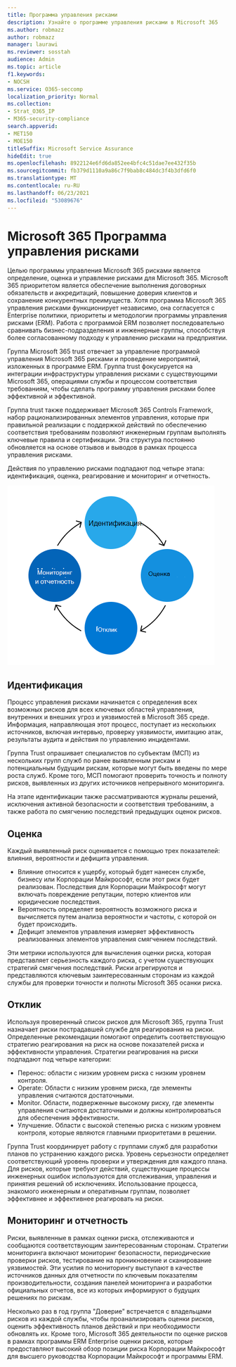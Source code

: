 ```yaml
---
title: Программа управления рисками
description: Узнайте о программе управления рисками в Microsoft 365
ms.author: robmazz
author: robmazz
manager: laurawi
ms.reviewer: sosstah
audience: Admin
ms.topic: article
f1.keywords:
- NOCSH
ms.service: O365-seccomp
localization_priority: Normal
ms.collection:
- Strat_O365_IP
- M365-security-compliance
search.appverid:
- MET150
- MOE150
titleSuffix: Microsoft Service Assurance
hideEdit: true
ms.openlocfilehash: 8922124e6fd6da852ee4bfc4c51dae7ee432f35b
ms.sourcegitcommit: fb379d1110a9a86c7f9bab8c484dc3f4b3dfd6f0
ms.translationtype: MT
ms.contentlocale: ru-RU
ms.lasthandoff: 06/23/2021
ms.locfileid: "53089676"
---
```

# <a name="microsoft-365-risk-management-program"></a>Microsoft 365 Программа управления рисками

Целью программы управления Microsoft 365 рисками является определение, оценка и управление рисками для Microsoft 365. Microsoft 365 приоритетом является обеспечение выполнения договорных обязательств и аккредитаций, повышение доверия клиентов и сохранение конкурентных преимуществ. Хотя программа Microsoft 365 управления рисками функционирует независимо, она согласуется с Enterprise политики, приоритеты и методологии программы управления рисками (ERM). Работа с программой ERM позволяет последовательно сравнивать бизнес-подразделения и инженерные группы, способствуя более согласованному подходу к управлению рисками на предприятии.

Группа Microsoft 365 trust отвечает за управление программой управления Microsoft 365 рисками и проведение мероприятий, изложенных в программе ERM. Группа trust фокусируется на интеграции инфраструктуры управления рисками с существующими Microsoft 365, операциями службы и процессом соответствия требованиям, чтобы сделать программу управления рисками более эффективной и эффективной.

Группа trust также поддерживает Microsoft 365 Controls Framework, набор рационализированных элементов управления, которые при правильной реализации с поддержкой действий по обеспечению соответствия требованиям позволяют инженерным группам выполнять ключевые правила и сертификации. Эта структура постоянно обновляется на основе отзывов и выводов в рамках процесса управления рисками.

Действия по управлению рисками подпадают под четыре этапа: идентификация, оценка, реагирование и мониторинг и отчетность.

![Действия по управлению рисками](../media/assurance-risk-management-review-process.png)

## <a name="identification"></a>Идентификация

Процесс управления рисками начинается с определения всех возможных рисков для всех ключевых областей управления, внутренних и внешних угроз и уязвимостей в Microsoft 365 среде. Информация, направляющая этот процесс, поступает из нескольких источников, включая интервью, проверку уязвимости, имитацию атак, результаты аудита и действия по управлению инцидентами.

Группа Trust опрашивает специалистов по субъектам (МСП) из нескольких групп служб по ранее выявленным рискам и потенциальным будущим рискам, которые могут быть введены по мере роста служб. Кроме того, МСП помогают проверить точность и полноту рисков, выявленных из других источников непрерывного мониторинга.

На этапе идентификации также рассматриваются журналы решений, исключения активной безопасности и соответствия требованиям, а также работа по смягчению последствий предыдущих оценок рисков.

## <a name="assessment"></a>Оценка

Каждый выявленный риск оценивается с помощью трех показателей: влияния, вероятности и дефицита управления.

- Влияние относится к ущербу, который будет нанесен службе, бизнесу или Корпорации Майкрософт, если этот риск будет реализован. Последствия для Корпорации Майкрософт могут включать повреждение репутации, потерю клиентов или юридические последствия.
- Вероятность определяет вероятность возможного риска и вычисляется путем анализа вероятности и частоты, с которой он будет происходить.
- Дефицит элементов управления измеряет эффективность реализованных элементов управления смягчением последствий.

Эти метрики используются для вычисления оценки риска, которая представляет серьезность каждого риска, с учетом существующих стратегий смягчения последствий. Риски агрегируются и представляются ключевым заинтересованным сторонам из каждой службы для проверки точности и полноты Microsoft 365 осанки риска.

## <a name="response"></a>Отклик

Используя проверенный список рисков для Microsoft 365, группа Trust назначает риски пострадавшей службе для реагирования на риски. Определенные рекомендации помогают определить соответствующую стратегию реагирования на риск на основе показателей риска и эффективности управления. Стратегии реагирования на риски подпадают под четыре категории:

- Перенос: области с низким уровнем риска с низким уровнем контроля.
- Operate: Области с низким уровнем риска, где элементы управления считаются достаточными.
- Monitor. Области, подверженные высокому риску, где элементы управления считаются достаточными и должны контролироваться для обеспечения эффективности.
- Улучшение. Области с высокой степенью риска с низким уровнем контроля, которые являются главными приоритетами в решении.

Группа Trust координирует работу с группами служб для разработки планов по устранению каждого риска. Уровень серьезности определяет соответствующий уровень проверки и утверждения для каждого плана. Для рисков, которые требуют действий, существующие процессы инженерных ошибок используются для отслеживания, управления и принятия решений об исключениях. Использование процесса, знакомого инженерным и оперативным группам, позволяет эффективнее и эффективнее реагировать на риски.

## <a name="monitoring-and-reporting"></a>Мониторинг и отчетность

Риски, выявленные в рамках оценки риска, отслеживаются и сообщаются соответствующим заинтересованным сторонам. Стратегии мониторинга включают мониторинг безопасности, периодические проверки рисков, тестирование на проникновение и сканирование уязвимостей. Эти усилия по мониторингу выступают в качестве источников данных для отчетности по ключевым показателям производительности, создания панелей мониторинга и разработки официальных отчетов, все из которых информируют о будущих решениях по рискам.

Несколько раз в год группа "Доверие" встречается с владельцами рисков из каждой службы, чтобы проанализировать оценки рисков, оценить эффективность планов действий и при необходимости обновлять их. Кроме того, Microsoft 365 деятельности по оценке рисков в рамках программы ERM Enterprise оценки рисков, которые предоставляют высокий обзор позиции риска Корпорации Майкрософт для высшего руководства Корпорации Майкрософт и программы ERM.
